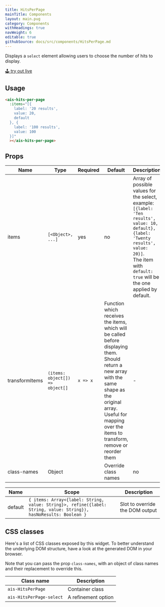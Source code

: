 ```yaml
---
title: HitsPerPage
mainTitle: Components
layout: main.pug
category: Components
withHeadings: true
navWeight: 6
editable: true
githubSource: docs/src/components/HitsPerPage.md
---
```


Displays a `select` element allowing users to choose the number of hits to display.

<a class="btn btn-static-theme" href="stories/?selectedKind=HitsPerPage">🕹 try out live</a>

## Usage

```html
<ais-hits-per-page
  :items="[{
    label: '20 results',
    value: 20,
    default
  }, {
    label: '100 results',
    value: 100
  }]"
  ></ais-hits-per-page>
```

## Props

Name | Type | Required | Default | Description |
---|---|---|---|---
items | `[<Object>, ...]` | yes | no | Array of possible values for the select, example: <br/>`[{label: 'Ten results', value: 10, default}, {label: 'Twenty results', value: 20}]`.<br/>The item with `default: true` will be the one applied by default.
transformItems | `(items: object[]) => object[]` | `x => x` | Function which receives the items, which will be called before displaying them. Should return a new array with the same shape as the original array. Useful for mapping over the items to transform, remove or reorder them | -
class-names | Object | | Override class names | no

Name | Scope | Description
---|---|---
default | `{ items: Array<{label: String, value: String}>, refine({label: String, value: String}), hasNoResults: Boolean }` | Slot to override the DOM output

## CSS classes

Here's a list of CSS classes exposed by this widget. To better understand the underlying
DOM structure, have a look at the generated DOM in your browser.

Note that you can pass the prop `class-names`, with an object of class names and their replacement to override this.

Class name | Description
---|---
`ais-HitsPerPage` | Container class
`ais-HitsPerPage-select` | A refinement option
